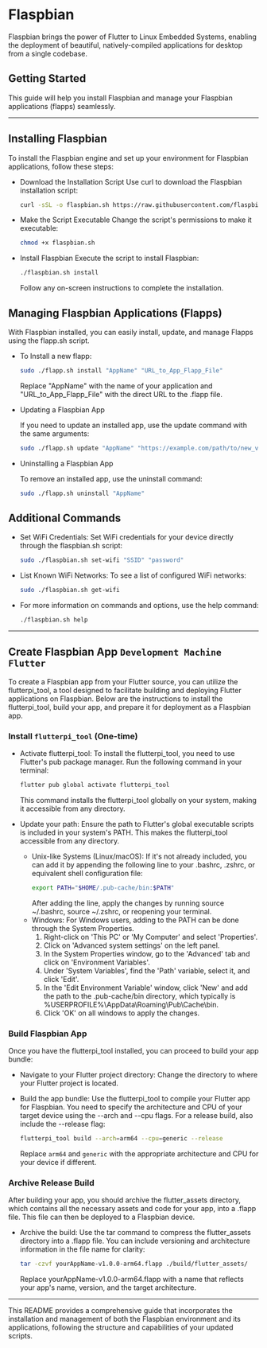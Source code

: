 # Flaspbian
Flaspbian brings the power of Flutter to Linux Embedded Systems, enabling the deployment of beautiful, natively-compiled applications for desktop from a single codebase.

## Getting Started
This guide will help you install Flaspbian and manage your Flaspbian applications (flapps) seamlessly.

---

## Installing Flaspbian
To install the Flaspbian engine and set up your environment for Flaspbian applications, follow these steps:

- Download the Installation Script
    Use curl to download the Flaspbian installation script:
    ```bash
    curl -sSL -o flaspbian.sh https://raw.githubusercontent.com/flaspbian/flaspbian/master/flaspbian.sh
    ```

- Make the Script Executable
    Change the script's permissions to make it executable:
    ```bash
    chmod +x flaspbian.sh
    ```

- Install Flaspbian
    Execute the script to install Flaspbian:

    ```bash
    ./flaspbian.sh install
    ```
    Follow any on-screen instructions to complete the installation.

## Managing Flaspbian Applications (Flapps)
With Flaspbian installed, you can easily install, update, and manage Flapps using the flapp.sh script.

- To Install a new flapp:

    ```bash
    sudo ./flapp.sh install "AppName" "URL_to_App_Flapp_File"
    ```
    Replace "AppName" with the name of your application and "URL_to_App_Flapp_File" with the direct URL to the .flapp file.

- Updating a Flaspbian App

    If you need to update an installed app, use the update command with the same arguments:

    ```bash
    sudo ./flapp.sh update "AppName" "https://example.com/path/to/new_version.flapp"
    ```

- Uninstalling a Flaspbian App

    To remove an installed app, use the uninstall command:

    ```bash
    sudo ./flapp.sh uninstall "AppName"
    ```

## Additional Commands

- Set WiFi Credentials: Set WiFi credentials for your device directly through the flaspbian.sh script:

    ```bash
    sudo ./flaspbian.sh set-wifi "SSID" "password"
    ```

- List Known WiFi Networks: To see a list of configured WiFi networks:

    ```bash
    sudo ./flaspbian.sh get-wifi
    ```

- For more information on commands and options, use the help command:
    ```bash
    ./flaspbian.sh help
    ```

---

## Create Flaspbian App `Development Machine` `Flutter`

To create a Flaspbian app from your Flutter source, you can utilize the flutterpi_tool, a tool designed to facilitate building and deploying Flutter applications on Flaspbian. Below are the instructions to install the flutterpi_tool, build your app, and prepare it for deployment as a Flaspbian app.

### Install `flutterpi_tool` (One-time)

- Activate flutterpi_tool:
    To install the flutterpi_tool, you need to use Flutter's pub package manager. Run the following command in your terminal:
    ```bash
    flutter pub global activate flutterpi_tool
    ```
    This command installs the flutterpi_tool globally on your system, making it accessible from any directory.

- Update your path:
    Ensure the path to Flutter's global executable scripts is included in your system's PATH. This makes the flutterpi_tool accessible from any directory.
    - Unix-like Systems (Linux/macOS):
        If it's not already included, you can add it by appending the following line to your .bashrc, .zshrc, or equivalent shell configuration file:
        ```bash
        export PATH="$HOME/.pub-cache/bin:$PATH"
        ```
        After adding the line, apply the changes by running source ~/.bashrc, source ~/.zshrc, or reopening your terminal.
    - Windows:
        For Windows users, adding to the PATH can be done through the System Properties.
        1. Right-click on 'This PC' or 'My Computer' and select 'Properties'.
        2. Click on 'Advanced system settings' on the left panel.
        3. In the System Properties window, go to the 'Advanced' tab and click on 'Environment Variables'.
        4. Under 'System Variables', find the 'Path' variable, select it, and click 'Edit'.
        5. In the 'Edit Environment Variable' window, click 'New' and add the path to the .pub-cache/bin directory, which typically is %USERPROFILE%\AppData\Roaming\Pub\Cache\bin.
        6. Click 'OK' on all windows to apply the changes.


### Build Flaspbian App
Once you have the flutterpi_tool installed, you can proceed to build your app bundle:

- Navigate to your Flutter project directory: 
    Change the directory to where your Flutter project is located.

- Build the app bundle: 
    Use the flutterpi_tool to compile your Flutter app for Flaspbian. You need to specify the architecture and CPU of your target device using the --arch and --cpu flags. For a release build, also include the --release flag:

    ```bash
    flutterpi_tool build --arch=arm64 --cpu=generic --release
    ```
    Replace `arm64` and `generic` with the appropriate architecture and CPU for your device if different.

### Archive Release Build
After building your app, you should archive the flutter_assets directory, which contains all the necessary assets and code for your app, into a .flapp file. This file can then be deployed to a Flaspbian device.

- Archive the build: 
    Use the tar command to compress the flutter_assets directory into a .flapp file. You can include versioning and architecture information in the file name for clarity:

    ```bash
    tar -czvf yourAppName-v1.0.0-arm64.flapp ./build/flutter_assets/
    ```
    Replace yourAppName-v1.0.0-arm64.flapp with a name that reflects your app's name, version, and the target architecture.

---

This README provides a comprehensive guide that incorporates the installation and management of both the Flaspbian environment and its applications, following the structure and capabilities of your updated scripts.
